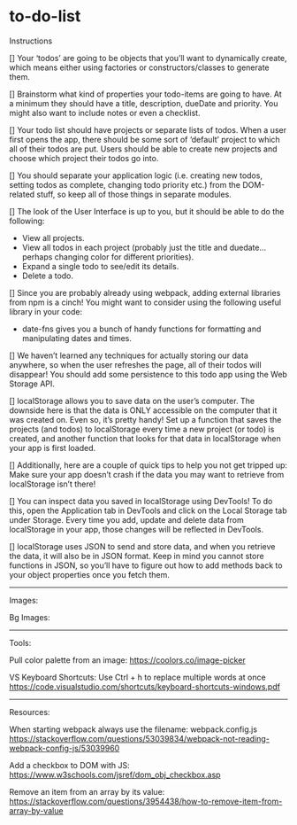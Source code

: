 # to-do-list

Instructions

[] Your ‘todos’ are going to be objects that you’ll want to dynamically create, which means either using factories or constructors/classes to generate them.


[] Brainstorm what kind of properties your todo-items are going to have. At a minimum they should have a title, description, dueDate and priority. You might also want to include notes or even a checklist.


[] Your todo list should have projects or separate lists of todos. When a user first opens the app, there should be some sort of ‘default’ project to which all of their todos are put. Users should be able to create new projects and choose which project their todos go into.


[] You should separate your application logic (i.e. creating new todos, setting todos as complete, changing todo priority etc.) from the DOM-related stuff, so keep all of those things in separate modules.


[] The look of the User Interface is up to you, but it should be able to do the following:
- View all projects.
- View all todos in each project (probably just the title and duedate… perhaps changing color for different priorities).
- Expand a single todo to see/edit its details.
- Delete a todo.


[] Since you are probably already using webpack, adding external libraries from npm is a cinch! You might want to consider using the following useful library in your code:
- date-fns gives you a bunch of handy functions for formatting and manipulating dates and times.


[] We haven’t learned any techniques for actually storing our data anywhere, so when the user refreshes the page, all of their todos will disappear! You should add some persistence to this todo app using the Web Storage API.


[] localStorage allows you to save data on the user’s computer. The downside here is that the data is ONLY accessible on the computer that it was created on. Even so, it’s pretty handy! Set up a function that saves the projects (and todos) to localStorage every time a new project (or todo) is created, and another function that looks for that data in localStorage when your app is first loaded.


[] Additionally, here are a couple of quick tips to help you not get tripped up:
Make sure your app doesn’t crash if the data you may want to retrieve from localStorage isn’t there!


[] You can inspect data you saved in localStorage using DevTools! To do this, open the Application tab in DevTools and click on the Local Storage tab under Storage. Every time you add, update and delete data from localStorage in your app, those changes will be reflected in DevTools.


[] localStorage uses JSON to send and store data, and when you retrieve the data, it will also be in JSON format. Keep in mind you cannot store functions in JSON, so you’ll have to figure out how to add methods back to your object properties once you fetch them.


_______________________________________________


Images:


Bg Images:


_______________________________________________


Tools:


Pull color palette from an image: https://coolors.co/image-picker


VS Keyboard Shortcuts: Use Ctrl + h to replace multiple words at once https://code.visualstudio.com/shortcuts/keyboard-shortcuts-windows.pdf


__________________________________________________


Resources:


When starting webpack always use the filename: webpack.config.js
https://stackoverflow.com/questions/53039834/webpack-not-reading-webpack-config-js/53039960

Add a checkbox to DOM with JS:
https://www.w3schools.com/jsref/dom_obj_checkbox.asp

Remove an item from an array by its value:
https://stackoverflow.com/questions/3954438/how-to-remove-item-from-array-by-value